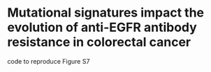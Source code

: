 # Mutational signatures impact the evolution of anti-EGFR antibody resistance in colorectal cancer
 code to reproduce Figure S7

